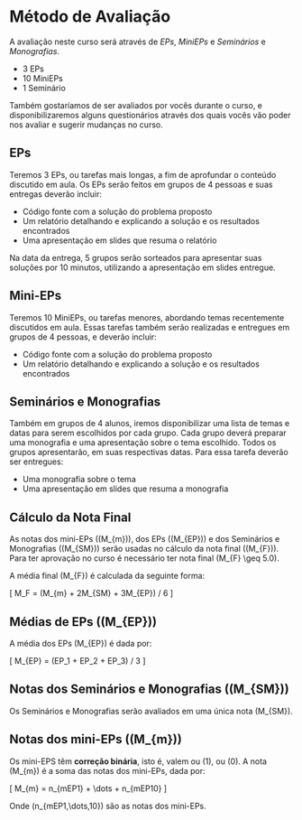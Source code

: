 

# Método de Avaliação

A avaliação  neste  curso  será através de *EPs*,  *MiniEPs*  e *Seminários* e
*Monografias*.

-   3 EPs
-   10 MiniEPs
-   1 Seminário

Também   gostaríamos  de   ser  avaliados   por   vocês  durante   o  curso,   e
disponibilizaremos alguns  questionários através dos  quais vocês vão  poder nos
avaliar e sugerir mudanças no curso.


## EPs

Teremos 3 EPs, ou tarefas mais longas,  a fim de aprofundar o conteúdo discutido
em aula.   Os EPs serão feitos  em grupos de  4 pessoas e suas  entregas deverão
incluir:

-   Código fonte com a solução do problema proposto
-   Um relatório detalhando e explicando a solução e os resultados encontrados
-   Uma apresentação em slides que resuma o relatório

Na data da  entrega, 5 grupos serão sorteados para  apresentar suas soluções por
10 minutos, utilizando a apresentação em slides entregue.


## Mini-EPs

Teremos 10 MiniEPs, ou tarefas  menores, abordando temas recentemente discutidos
em  aula.  Essas  tarefas também  serão realizadas  e entregues  em grupos  de 4
pessoas, e deverão incluir:

-   Código fonte com a solução do problema proposto
-   Um relatório detalhando e explicando a solução e os resultados encontrados


## Seminários e Monografias

Também em grupos de  4 alunos, iremos disponibilizar uma lista  de temas e datas
para serem escolhidos por cada grupo.  Cada grupo deverá preparar uma monografia
e uma  apresentação sobre o  tema escolhido.   Todos os grupos  apresentarão, em
suas respectivas datas. Para essa tarefa deverão ser entregues:

-   Uma monografia sobre o tema
-   Uma apresentação em slides que resuma a monografia


## Cálculo da Nota Final

As notas  dos mini-EPs (\(M_{m}\)),  dos EPs (\(M_{EP}\))  e dos Seminários  e Monografias
(\(M_{SM}\)) serão  usadas no cálculo  da nota final  (\(M_{F}\)).  Para ter  aprovação no
curso é necessário ter nota final \(M_{F} \geq 5.0\).

A média final \(M_{F}\) é calculada da seguinte forma:

\[
M_F = (M_{m} + 2M_{SM} + 3M_{EP})  / 6
\]


## Médias de EPs (\(M_{EP}\))

A média dos EPs \(M_{EP}\) é dada por:

\[
M_{EP} = (EP_1 + EP_2 + EP_3) / 3
\]


## Notas dos Seminários e Monografias (\(M_{SM}\))

Os Seminários e Monografias serão avaliados em uma única nota \(M_{SM}\).


## Notas dos mini-EPs (\(M_{m}\))

Os mini-EPS têm **correção binária**, isto é, valem ou \(1\), ou \(0\).  A nota \(M_{m}\) é a
soma das notas dos mini-EPs, dada por:

\[
M_{m} = n_{mEP1} + \dots + n_{mEP10}
\]

Onde \(n_{mEP1,\dots,10}\) são as notas dos mini-EPs.
